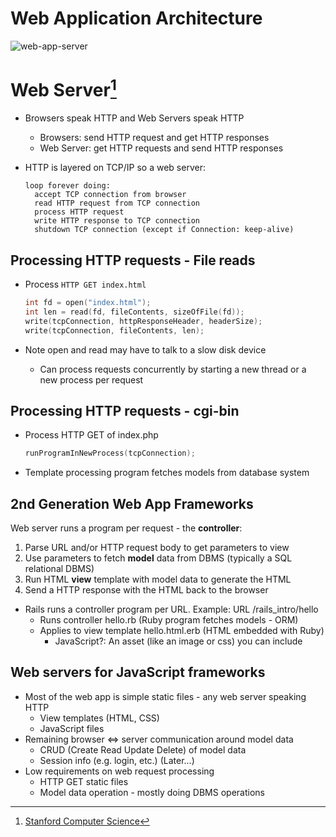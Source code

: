 # Web Application Architecture

![web-app-server](https://github.com/btdobbs/WA/blob/main/Topic/images/web-app-server.png)

# Web Server[^1]

- Browsers speak HTTP and Web Servers speak HTTP
  - Browsers: send HTTP request and get HTTP responses
  - Web Server: get HTTP requests and send HTTP responses
- HTTP is layered on TCP/IP so a web server:

  ```
  loop forever doing:
    accept TCP connection from browser
    read HTTP request from TCP connection
    process HTTP request
    write HTTP response to TCP connection
    shutdown TCP connection (except if Connection: keep-alive)
  ```

## Processing HTTP requests - File reads

- Process `HTTP GET index.html`

  ```c
  int fd = open("index.html");
  int len = read(fd, fileContents, sizeOfFile(fd));
  write(tcpConnection, httpResponseHeader, headerSize);
  write(tcpConnection, fileContents, len);
  ```
  
- Note open and read may have to talk to a slow disk device
  - Can process requests concurrently by starting a new thread or a new process per request

## Processing HTTP requests - cgi-bin

- Process HTTP GET of index.php
  
  ```c
  runProgramInNewProcess(tcpConnection);
  ```
  
- Template processing program fetches models from database system

## 2nd Generation Web App Frameworks

Web server runs a program per request - the **controller**:

1. Parse URL and/or HTTP request body to get parameters to view
2. Use parameters to fetch **model** data from DBMS (typically a SQL relational DBMS)
3. Run HTML **view** template with model data to generate the HTML
4. Send a HTTP response with the HTML back to the browser

- Rails runs a controller program per URL. Example: URL /rails_intro/hello
  - Runs controller hello.rb (Ruby program fetches models - ORM)
  - Applies to view template hello.html.erb (HTML embedded with Ruby)
    - JavaScript?: An asset (like an image or css) you can include

## Web servers for JavaScript frameworks

- Most of the web app is simple static files - any web server speaking HTTP
  - View templates (HTML, CSS)
  - JavaScript files
- Remaining browser $\Longleftrightarrow$ server communication around model data
  - CRUD (Create Read Update Delete) of model data
  - Session info (e.g. login, etc.) (Later...)
- Low requirements on web request processing
  - HTTP GET static files
  - Model data operation - mostly doing DBMS operations
 
[^1]: [Stanford Computer Science](https://cs.stanford.edu)
